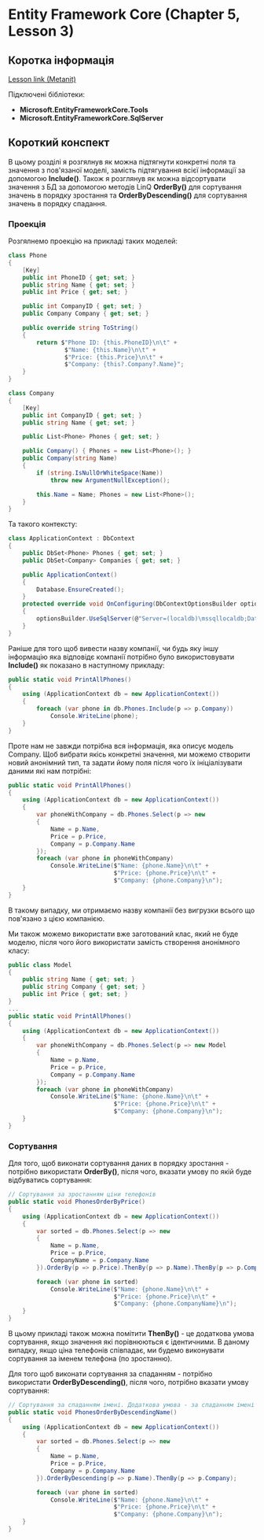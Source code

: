# Entity Framework Core (Chapter 5, Lesson 3)

## Коротка інформація
[Lesson link (Metanit)](https://metanit.com/sharp/entityframeworkcore/5.10.php)

Підключені бібліотеки:

* **Microsoft.EntityFrameworkCore.Tools**
* **Microsoft.EntityFrameworkCore.SqlServer**

## Короткий конспект

В цьому розділі я розгялнув як можна підтягнути конкретні поля та значення з пов'язаної моделі, замість підтягування всієї інформації за допомогою **Include()**.
Також я розглянув як можна відсортувати значення з БД за допомогою методів LinQ **OrderBy()** для сортування значень в порядку зростання та **OrderByDescending()** для 
сортування значень в порядку спадання.

### Проекція

Розгялнемо проекцію на прикладі таких моделей:

```csharp
class Phone
{
    [Key]
    public int PhoneID { get; set; }
    public string Name { get; set; }
    public int Price { get; set; }

    public int CompanyID { get; set; }
    public Company Company { get; set; }

    public override string ToString()
    {
        return $"Phone ID: {this.PhoneID}\n\t" +
                $"Name: {this.Name}\n\t" +
                $"Price: {this.Price}\n\t" +
                $"Company: {this?.Company?.Name}";
    }
}

class Company
{
    [Key]
    public int CompanyID { get; set; }
    public string Name { get; set; }

    public List<Phone> Phones { get; set; }

    public Company() { Phones = new List<Phone>(); }
    public Company(string Name)
    {
        if (string.IsNullOrWhiteSpace(Name))
            throw new ArgumentNullException();

        this.Name = Name; Phones = new List<Phone>();
    }
}
```

Та такого контексту:

```csharp
class ApplicationContext : DbContext
{
    public DbSet<Phone> Phones { get; set; }
    public DbSet<Company> Companies { get; set; }

    public ApplicationContext()
    {
        Database.EnsureCreated();
    }
    protected override void OnConfiguring(DbContextOptionsBuilder optionsBuilder)
    {
        optionsBuilder.UseSqlServer(@"Server=(localdb)\mssqllocaldb;Database=EF5.3;Trusted_Connection=True;");
    }
}
```

Раніше для того щоб вивести назву компанії, чи будь яку іншу інформацію яка відповідє компанії потрібно було використовувати **Include()** як показано в наступному 
прикладу:

```csharp
public static void PrintAllPhones()
{
    using (ApplicationContext db = new ApplicationContext())
    {
        foreach (var phone in db.Phones.Include(p => p.Company))
            Console.WriteLine(phone);
    }
}
```

Проте нам не завжди потрібна вся інформація, яка описує модель Company. Щоб вибрати якісь конкретні значення, ми можемо створити новий анонімний тип, та задати йому 
поля після чого їх ініціалізувати даними які нам потрібні:

```csharp
public static void PrintAllPhones()
{
    using (ApplicationContext db = new ApplicationContext())
    {
        var phoneWithCompany = db.Phones.Select(p => new
        {
            Name = p.Name,
            Price = p.Price,
            Company = p.Company.Name
        });
        foreach (var phone in phoneWithCompany)
            Console.WriteLine($"Name: {phone.Name}\n\t" +
                              $"Price: {phone.Price}\n\t" +
                              $"Company: {phone.Company}\n");
    }
}
```

В такому випадку, ми отримаємо назву компанії без вигрузки всього що пов'язано з цією компанією.

Ми також можемо використати вже заготований клас, який не буде моделю, після чого його використати замість створення анонімного класу:

```csharp
public class Model
{
    public string Name { get; set; }
    public string Company { get; set; }
    public int Price { get; set; }
}
...
public static void PrintAllPhones()
{
    using (ApplicationContext db = new ApplicationContext())
    {
        var phoneWithCompany = db.Phones.Select(p => new Model
        {
            Name = p.Name,
            Price = p.Price,
            Company = p.Company.Name
        });
        foreach (var phone in phoneWithCompany)
            Console.WriteLine($"Name: {phone.Name}\n\t" +
                              $"Price: {phone.Price}\n\t" +
                              $"Company: {phone.Company}\n");
    }
}
```

### Сортування

Для того, щоб виконати сортування даних в порядку зростання - потрібно використати **OrderBy()**, після чого, вказати умову по якій буде відбуватись сортування:

```csharp
// Сортування за зростанням ціни телефонів
public static void PhonesOrderByPrice()
{
    using (ApplicationContext db = new ApplicationContext())
    {
        var sorted = db.Phones.Select(p => new
        {
            Name = p.Name,
            Price = p.Price,
            CompanyName = p.Company.Name
        }).OrderBy(p => p.Price).ThenBy(p => p.Name).ThenBy(p => p.CompanyName);

        foreach (var phone in sorted)
            Console.WriteLine($"Name: {phone.Name}\n\t" +
                              $"Price: {phone.Price}\n\t" +
                              $"Company: {phone.CompanyName}\n");
    }
}
```

В цьому прикладі також можна помітити **ThenBy()** - це додаткова умова сортування, якщо значення які порівнюються є ідентичними. В даному випадку, якщо 
ціна телефонів співпадає, ми будемо виконувати сортування за іменем телефона (по зростанню).

Для того щоб виконати сортування за спаданням - потрібно використати **OrderByDescending()**, після чого, потрібно вказати умову сортування:

```csharp
// Сортування за спаданням імені. Додаткова умова - за спаданням імені компанії.
public static void PhonesOrderByDescendingName()
{
    using (ApplicationContext db = new ApplicationContext())
    {
        var sorted = db.Phones.Select(p => new
        {
            Name = p.Name,
            Price = p.Price,
            Company = p.Company.Name
        }).OrderByDescending(p => p.Name).ThenBy(p => p.Company);

        foreach (var phone in sorted)
            Console.WriteLine($"Name: {phone.Name}\n\t" +
                              $"Price: {phone.Price}\n\t" +
                              $"Company: {phone.Company}\n");
    }
}
```